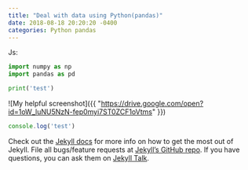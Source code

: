 ```yaml
---
title: "Deal with data using Python(pandas)"
date: 2018-08-18 20:20:20 -0400
categories: Python pandas
---
```


Js:


```python
import numpy as np
import pandas as pd

print('test')

```
![My helpful screenshot]({{ "https://drive.google.com/open?id=1oW_luNU5NzN-fep0myi7ST0ZCF1oVtms" }})

```javascript
console.log('test')
```

Check out the [Jekyll docs][jekyll-docs] for more info on how to get the most out of Jekyll. File all bugs/feature requests at [Jekyll’s GitHub repo][jekyll-gh]. If you have questions, you can ask them on [Jekyll Talk][jekyll-talk].

[jekyll-docs]: https://jekyllrb.com/docs/home
[jekyll-gh]:   https://github.com/jekyll/jekyll
[jekyll-talk]: https://talk.jekyllrb.com/

